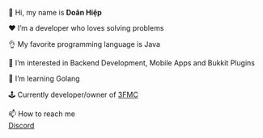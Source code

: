 👋 Hi, my name is **Doãn Hiệp**

♥ I’m a developer who loves solving problems

👌 My favorite programming language is Java

👀 I’m interested in Backend Development, Mobile Apps and Bukkit Plugins

🌱 I’m learning Golang

🕹 Currently developer/owner of [3FMC](https://3fmc.com)

📫 How to reach me  
[Discord](https://discordapp.com/users/270506013822681088)
